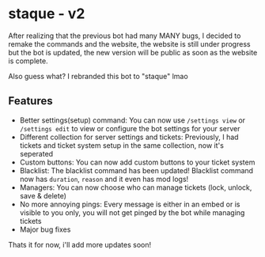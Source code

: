 # staque - v2

After realizing that the previous bot had many MANY bugs, I decided to remake the commands and the website, the website is still under progress but the bot is updated, the new version will be public as soon as the website is complete.

Also guess what? I rebranded this bot to "staque" lmao

## Features

- Better settings(setup) command: You can now use `/settings view` or `/settings edit` to view or configure the bot settings for your server
- Different collection for server settings and tickets: Previously, I had tickets and ticket system setup in the same collection, now it's seperated
- Custom buttons: You can now add custom buttons to your ticket system
- Blacklist: The blacklist command has been updated! Blacklist command now has `duration`, `reason` and it even has mod logs!
- Managers: You can now choose who can manage tickets (lock, unlock, save & delete)
- No more annoying pings: Every message is either in an embed or is visible to you only, you will not get pinged by the bot while managing tickets
- Major bug fixes

Thats it for now, i'll add more updates soon!
